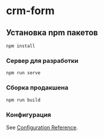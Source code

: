 # crm-form

## Установка npm пакетов
```
npm install
```

### Сервер для разработки
```
npm run serve
```

### Сборка продакшена
```
npm run build
```

### Конфигурация
See [Configuration Reference](https://cli.vuejs.org/config/).
